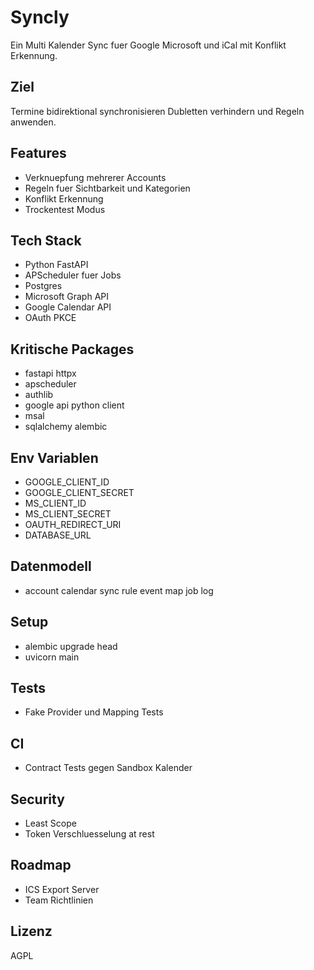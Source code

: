 # Syncly
Ein Multi Kalender Sync fuer Google Microsoft und iCal mit Konflikt Erkennung.

## Ziel
Termine bidirektional synchronisieren Dubletten verhindern und Regeln anwenden.

## Features
* Verknuepfung mehrerer Accounts
* Regeln fuer Sichtbarkeit und Kategorien
* Konflikt Erkennung
* Trockentest Modus

## Tech Stack
* Python FastAPI
* APScheduler fuer Jobs
* Postgres
* Microsoft Graph API
* Google Calendar API
* OAuth PKCE

## Kritische Packages
* fastapi httpx
* apscheduler
* authlib
* google api python client
* msal
* sqlalchemy alembic

## Env Variablen
* GOOGLE_CLIENT_ID
* GOOGLE_CLIENT_SECRET
* MS_CLIENT_ID
* MS_CLIENT_SECRET
* OAUTH_REDIRECT_URI
* DATABASE_URL

## Datenmodell
* account calendar sync rule event map job log

## Setup
* alembic upgrade head
* uvicorn main

## Tests
* Fake Provider und Mapping Tests

## CI
* Contract Tests gegen Sandbox Kalender

## Security
* Least Scope
* Token Verschluesselung at rest

## Roadmap
* ICS Export Server
* Team Richtlinien

## Lizenz
AGPL
